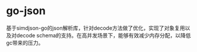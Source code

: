 # go-json
基于simdjson-go的json解析库，针对decode方法做了优化，实现了对象复用以及对decode schema的支持。在高并发场景下，能够有效减少内存分配，以降低gc带来的压力。

